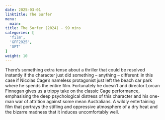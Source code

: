 ```yaml
---
date: 2025-03-01
linktitle: The Surfer
menu:
  main:
title: The Surfer (2024) - 99 mins
categories: [
  'film',
  'GFF2025',
  'GFT'
]
weight: 10
---
```


There’s something extra tense about a thriller that could be resolved instantly if the character just did something – anything – different: in this case if Nicolas Cage’s nameless protagonist just left the beach car park where he spends the entire film. Fortunately he doesn’t and director Lorcan Finnegan gives us a trippy take on the classic Cage performance, emphasising the deep psychological distress of this character and his one-man war of attrition against some mean Australians. A wildly entertaining film that portrays the stifling and oppressive atmosphere of a dry heat and the bizarre madness that it induces uncomfortably well.